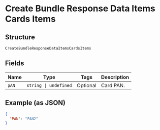 
# Create Bundle Response Data Items Cards Items

## Structure

`CreateBundleResponseDataItemsCardsItems`

## Fields

| Name | Type | Tags | Description |
|  --- | --- | --- | --- |
| `pAN` | `string \| undefined` | Optional | Card PAN. |

## Example (as JSON)

```json
{
  "PAN": "PAN2"
}
```

